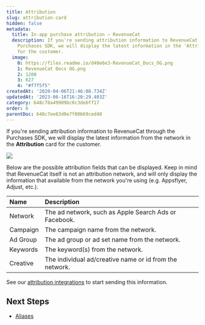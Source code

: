 ```yaml
---
title: Attribution
slug: attribution-card
hidden: false
metadata:
  title: In-app purchase attribution – RevenueCat
  description: If you're sending attribution information to RevenueCat through the
    Purchases SDK, we will display the latest information in the 'Attribution' card
    for the customer.
  image:
    0: https://files.readme.io/d40e6e3-RevenueCat_Docs_OG.png
    1: RevenueCat Docs OG.png
    2: 1200
    3: 627
    4: "#f7f5f5"
createdAt: '2020-04-06T21:46:08.734Z'
updatedAt: '2023-06-16T16:20:29.403Z'
category: 648c78a49909bc0c3debff17
order: 6
parentDoc: 648c7ee63d0e7f00669ced48
---
```

If you're sending attribution information to RevenueCat through the Purchases SDK, we will display the latest information from the network in the **Attribution** card for the customer. 

![](https://files.readme.io/818535d-app.revenuecat.com_customers_aec1bada_15343510_5.png)



Below are the possible attribution fields that can be displayed. Keep in mind that RevenueCat itself is not an attribution network, and will only display the information that available from the network you're using (e.g. Appsflyer, Adjust, etc.).

| Name     | Description                                             |
| :------- | :------------------------------------------------------ |
| Network  | The ad network, such as Apple Search Ads or Facebook.   |
| Campaign | The campaign name from the network.                     |
| Ad Group | The ad group or ad set name from the network.           |
| Keywords | The keyword(s) from the network.                        |
| Creative | The individual ad/creative name or id from the network. |

See our [attribution integrations](doc:attribution) to start sending this information.

## Next Steps

- [Aliases ](doc:aliases-card)